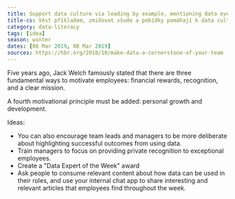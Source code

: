 ```yaml
---
title: Support data culture via leading by example, mentioning data everywhere, and giving rewards
title-cs: Vést příkladem, zmiňovat všude a pobídky pomáhají k data culture
category: data-literacy
tags: [idea]
season: winter
dates: [08 Mar 2019, 08 Mar 2019]
sources: https://hbr.org/2018/10/make-data-a-cornerstone-of-your-team
---
```


Five years ago, Jack Welch famously stated that there are three fundamental ways to motivate employees: financial rewards, recognition, and a clear mission.

A fourth motivational principle must be added: personal growth and development.

Ideas:
* You can also encourage team leads and managers to be more deliberate about highlighting successful outcomes from using data.
* Train managers to focus on providing private recognition to exceptional employees.
* Create a "Data Expert of the Week" award
* Ask people to consume relevant content about how data can be used in their roles, and use your internal chat app to share interesting and relevant articles that employees find throughout the week.